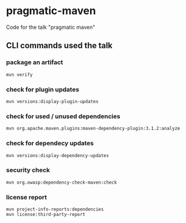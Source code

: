 # pragmatic-maven
Code for the talk "pragmatic maven"

## CLI commands used the talk

### package an artifact
    mvn verify
	
### check for plugin updates
    mvn versions:display-plugin-updates

### check for used / unused dependencies
	mvn org.apache.maven.plugins:maven-dependency-plugin:3.1.2:analyze
	
### check for dependecy updates
    mvn versions:display-dependency-updates
	
### security check
	mvn org.owasp:dependency-check-maven:check

### license report 
    mvn project-info-reports:dependencies
    mvn license:third-party-report
	
